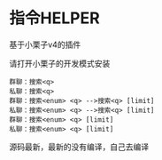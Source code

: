 # 指令HELPER

基于小栗子v4的插件

请打开小栗子的开发模式安装

```
群聊：搜索<q>
私聊：搜索<q>
群聊：搜索<enum> <q> -->搜索<q> [limit]
私聊：搜索<enum> <q> -->搜索<q> [limit]
群聊：搜索<enum> <q> [limit]
私聊：搜索<enum> <q> [limit]
```

源码最新，最新的没有编译，自己去编译